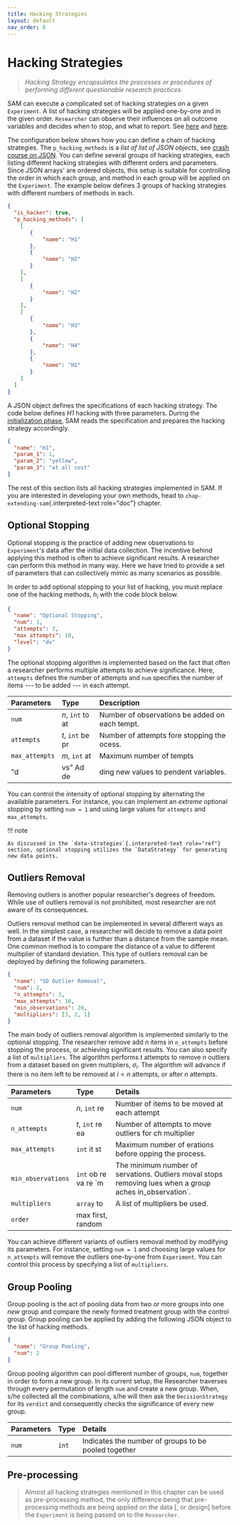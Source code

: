 ```yaml
---
title: Hacking Strategies
layout: default
nav_order: 8
---
```


Hacking Strategies
==================

> *Hacking Strategy encapsulates the processes or procedures of
> performing different questionable research practices.*

SAM can execute a complicated set of hacking strategies on a given
`Experiment`. A list of hacking strategies will be applied one-by-one
and in the given order. `Researcher` can observe their influences on all
outcome variables and decides when to stop, and what to report. See
[here](design.md#design-hacking-strategy) and
[here](flow.md#flow-perform-research).

The configuration below shows how you can define a chain of hacking
strategies. The `p_hacking_methods` is a *list of list of JSON objects*,
see [crash course on
JSON](configuration-file.md#config-file-crash-course-on-json). You can
define several groups of hacking strategies, each listing different
hacking strategies with different orders and parameters. Since JSON
arrays' are ordered objects, this setup is suitable for controlling the
order in which each group, and method in each group will be applied on
the `Experiment`. The example below defines 3 groups of hacking
strategies with different numbers of methods in each.

```json
{
  "is_hacker": true,
  "p_hacking_methods": [
    [ 
       {
           "name": "H1"
       },
       {
           "name": "H2"
       }
    ],
    [
       {
           "name": "H2"
       }
    ],
    [
       {
           "name": "H3"
       },
       {
           "name": "H4"
       },
       {
           "name": "H1"
       }
    ]
  ]
}
```

A JSON object defines the specifications of each hacking strategy. The
code below defines *H1* hacking with three parameters. During the
[initialization phase](flow.md#flow-initialization), SAM reads the
specification and prepares the hacking strategy accordingly.

```json
{
  "name": "H1",
  "param_1": 1,
  "param_2": "yellow",
  "param_3": "at all cost"
}
```

The rest of this section lists all hacking strategies implemented in
SAM. If you are interested in developing your own methods, head to
`chap-extending-sam`{.interpreted-text role="doc"} chapter.

Optional Stopping
-----------------

Optional stopping is the practice of adding new observations to
`Experiment`'s data after the initial data collection. The incentive
behind applying this method is often to achieve significant results. A
researcher can perform this method in many way. Here we have tried to
provide a set of parameters that can collectively mimic as many
scenarios as possible.

In order to add optional stopping to your list of hacking, you must
replace one of the hacking methods, $h_i$ with the code block below.

```json
{
  "name": "Optional Stopping",
  "num": 3,
  "attempts": 3,
  "max attempts": 10,
  "level": "dv"
}
```

The optional stopping algorithm is implemented based on the fact that
often a researcher performs multiple attempts to achieve significance.
Here, `attempts` defines the number of attempts and `num` specifies the
number of items --- to be added --- in each attempt.



| **Parameters** | **Type**         | **Description**                                |
|:---------------|:-----------------|:-----------------------------------------------|
| `num`          | *n*, `int` to at | Number of observations be added on each tempt. |
| `attempts`     | *t*, `int` be pr | Number of attempts fore stopping the ocess.    |
| `max_attempts` | *m*, `int` at    | Maximum number of tempts                       |
| "d             | vs" Ad de        | ding new values to pendent variables.          |

You can control the intensity of optional stopping by alternating the
available parameters. For instance, you can implement an *extreme*
optional stopping by setting `num = 1` and using large values for
`attempts` and `max_attempts`.

!!! note

    As discussed in the `data-strategies`{.interpreted-text role="ref"}
    section, optional stopping utilizes the `DataStrategy` for generating
    new data points.

Outliers Removal
----------------

Removing outliers is another popular researcher's degrees of freedom.
While use of outliers removal is not prohibited, most researcher are not
aware of its consequences.

Outliers removal method can be implemented in several different ways as
well. In the simplest case, a researcher will decide to remove a data
point from a dataset if the value is further than a distance from the
sample mean. One common method is to compare the distance of a value to
different multiplier of standard deviation. This type of outliers
removal can be deployed by defining the following parameters.

```json
{
  "name": "SD Outlier Removal",
  "num": 2,
  "n_attempts": 3,
  "max_attempts": 10,
  "min_observations": 20,
  "multipliers": [3, 2, 1]
}
```

The main body of outliers removal algorithm is implemented similarly to
the optional stopping. The researcher remove add $n$ items in
`n_attempts` before stopping the process, or achieving significant
results. You can also specify a list of `multipliers`. The algorithm
performs *t* attempts to remove *n* outliers from a dataset based on
given multipliers, $\sigma_i$. The algorithm will advance if there is no
item left to be removed at $i < n$ attempts, or after *n* attempts.



| **Parameters**     | **Type**              | **Details**                                                                                                |
|:-------------------|:----------------------|:-----------------------------------------------------------------------------------------------------------|
| `num`              | *n*, `int` re         | Number of items to be moved at each attempt                                                                |
| `n_attempts`       | *t*, `int` re ea      | Number of attempts to move outliers for ch multiplier                                                      |
| `max_attempts`     | `int` it st           | Maximum number of erations before opping the process.                                                      |
| `min_observations` | `int` ob re va re \`m | The minimum number of servations. Outliers moval stops removing lues when a group aches in\_observation\`. |
| `multipliers`      | `array` to            | A list of multipliers be used.                                                                             |
| `order`            | max first, random     |                                                                                                            |

You can achieve different variants of outliers removal method by
modifying its parameters. For instance, setting `num = 1` and choosing
large values for `n_attempts` will remove the outliers one-by-one from
`Experiment`. You can control this process by specifying a list of
`multipliers`.

Group Pooling
-------------

Group pooling is the act of pooling data from two or more groups into
one *new* group and compare the newly formed treatment group with the
control group. Group pooling can be applied by adding the following JSON
object to the list of hacking methods.

```json
{
  "name": "Group Pooling",
  "num": 2
}
```

Group pooling algorithm can pool different number of groups, `num`,
together in order to form a new group. In its current setup, the
Researcher traverses through every permutation of length `num` and
create a new group. When, s/he collected all the combinations, s/he will
then ask the `DecisionStrategy` for its `verdict` and consequently
checks the significance of every new group.



| **Parameters** | **Type** | **Details**                                          |
|:---------------|:---------|:-----------------------------------------------------|
| `num`          | `int`    | Indicates the number of groups to be pooled together |

Pre-processing
--------------

> Almost all hacking strategies mentioned in this chapter can be used as
> pre-processing method, the only difference being that pre-processing
> methods are being applied on the data \[, or design\] before the
> `Experiment` is being passed on to the `Researcher`.
